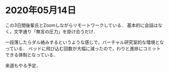 # 2020年05月14日 


この3日間後輩氏とZoomしながらリモートワークしている．
基本的に会話はなく，文字通り「無言の圧力」を掛け合うだけ．



一段落したらダル絡みするというような感じで，バーチャル研究室的な環境となっている．
ベッドに飛び込む回数が大幅に減ったので，わりと進捗にコミットできる体制となっている．


来週もやる予定．